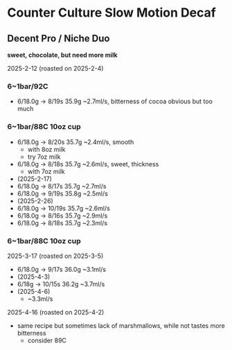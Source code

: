 # Counter Culture Slow Motion Decaf

## Decent Pro / Niche Duo

**sweet, chocolate, but need more milk**

2025-2-12 (roasted on 2025-2-4)

### 6~1bar/92C

- 6/18.0g -> 8/19s 35.9g \~2.7ml/s, bitterness of cocoa obvious but too much

### 6~1bar/88C 10oz cup

- 6/18.0g -> 8/20s 35.7g \~2.4ml/s, smooth
  - with 8oz milk
  - try 7oz milk
- 6/18.0g -> 8/18s 35.7g \~2.6ml/s, sweet, thickness
  - with 7oz milk
- (2025-2-17)
- 6/18.0g -> 8/17s 35.7g \~2.7ml/s
- 6/18.0g -> 9/19s 35.8g \~2.5ml/s
- (2025-2-26)
- 6/18.0g -> 10/19s 35.7g \~2.6ml/s
- 6/18.0g -> 8/16s 35.7g \~2.9ml/s
- 6/18.0g -> 8/18s 35.7g \~2.3ml/s

### 6~1bar/88C 10oz cup

2025-3-17 (roasted on 2025-3-5)

- 6/18.0g -> 9/17s 36.0g \~3.1ml/s
- (2025-4-3)
- 6/18g -> 10/15s 36.2g \~3.7ml/s
- (2025-4-6)
  - \~3.3ml/s

2025-4-16 (roasted on 2025-4-2)

- same recipe but sometimes lack of marshmallows, while not tastes more bitterness
  - consider 89C
